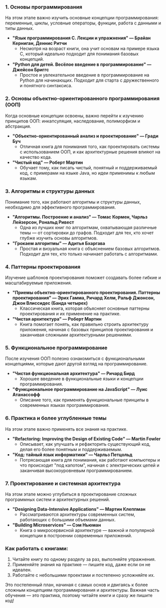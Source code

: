 ### 1. **Основы программирования**

На этом этапе важно изучить основные концепции программирования: переменные, циклы, условные операторы, функции, работа с данными и типы данных.

- **"Язык программирования C. Лекции и упражнения" — Брайан Керниган, Деннис Ритчи**
    - Несмотря на возраст книги, она учит основам на примере языка C, который идеально подходит для понимания базовых концепций.
- **"Python для детей. Весёлое введение в программирование" — Джейсон Бриггс**
    - Простое и увлекательное введение в программирование на Python для начинающих. Подходит для старта с дружественного и понятного синтаксиса.

### 2. **Основы объектно-ориентированного программирования (ООП)**

Когда основные концепции освоены, важно перейти к изучению принципов ООП: инкапсуляция, наследование, полиморфизм и абстракция.

- **"Объектно-ориентированный анализ и проектирование" — Гради Буч**
    - Отличная книга для понимания того, как проектировать системы с использованием ООП, и как архитектурные решения влияют на качество кода.
- **"Чистый код" — Роберт Мартин**
    - Обучает тому, как писать чистый, понятный и поддерживаемый код, с примерами на языке Java, но идеи применимы к любым языкам.

### 3. **Алгоритмы и структуры данных**

Понимание того, как работают алгоритмы и структуры данных, необходимо для эффективного программирования.

- **"Алгоритмы. Построение и анализ" — Томас Кормен, Чарльз Лейзерсон, Рональд Ривест**
    - Одна из лучших книг по алгоритмам, охватывающая различные темы — от сортировки до графов. Подходит для тех, кто хочет глубже изучить основы алгоритмов.
- **"Грокаем алгоритмы" — Адитья Бхаргава**
    - Простая и визуальная книга с объяснением базовых алгоритмов. Подходит для тех, кто только начинает работать с алгоритмами.

### 4. **Паттерны проектирования**

Изучение шаблонов проектирования поможет создавать более гибкие и масштабируемые приложения.

- **"Приемы объектно-ориентированного проектирования. Паттерны проектирования" — Эрих Гамма, Ричард Хелм, Ральф Джонсон, Джон Влиссидес (Банда четырех)**
    - Классическая книга, которая объясняет основные паттерны проектирования и их применение на практике.
- **"Чистая архитектура" — Роберт Мартин**
    - Книга помогает понять, как правильно строить архитектуру приложения, начиная с базовых принципов проектирования и заканчивая сложными архитектурными решениями.

### 5. **Функциональное программирование**

После изучения ООП полезно ознакомиться с функциональными концепциями, которые дают другой взгляд на программирование.

- **"Чистая функциональная архитектура" — Ричард Бирд**
    - Хорошее введение в функциональные языки и концепции программирования.
- **"Функциональное программирование на JavaScript" — Луис Атанассофф**
    - Описание того, как применять функциональные принципы в современных языках программирования.

### 6. **Практика и более углубленные темы**

На этом этапе важно применять все знания на практике.

- **"Refactoring: Improving the Design of Existing Code" — Martin Fowler**
    - Описывает, как улучшать и рефакторить существующий код, делая его более понятным и поддерживаемым.
- **"Код: тайный язык информатики" — Чарльз Петцольд**
    - Потрясающая книга для понимания, как работают компьютеры и что происходит "под капотом", начиная с электрических цепей и заканчивая высокоуровневым программированием.

### 7. **Проектирование и системная архитектура**

На этом этапе можно углубиться в проектирование сложных программных систем и архитектурных решений.

- **"Designing Data-Intensive Applications" — Мартин Клеппман**
    - Рассматриваются архитектуры современных систем, работающих с большими объемами данных.
- **"Building Microservices" — Сэм Ньюман**
    - Книга о микросервисной архитектуре — важной и популярной концепции в построении современных приложений.

### Как работать с книгами:

1. Читайте книгу по одному разделу за раз, выполняйте упражнения.
2. Применяйте знания на практике — пишите код, даже если он не идеален.
3. Работайте с небольшими проектами и постепенно усложняйте их.

Это постепенный план, начиная с самых основ и двигаясь к более сложным концепциям программирования и архитектуры. Важная часть обучения — это практика, поэтому читайте книги и сразу же пишите код!